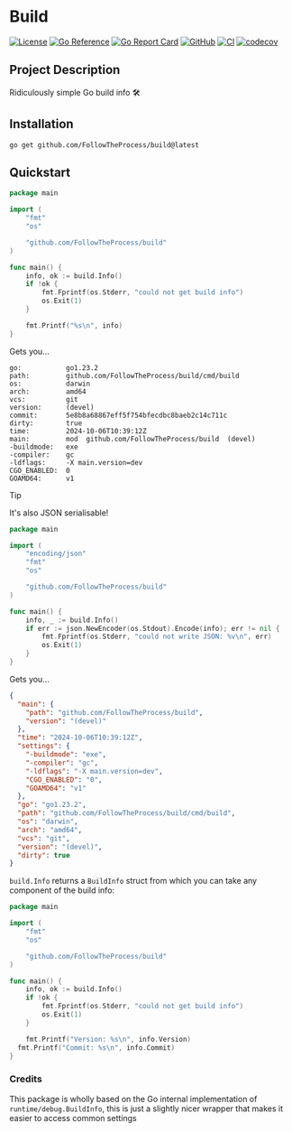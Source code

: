 # Build

[![License](https://img.shields.io/github/license/FollowTheProcess/build)](https://github.com/FollowTheProcess/build)
[![Go Reference](https://pkg.go.dev/badge/github.com/FollowTheProcess/build.svg)](https://pkg.go.dev/github.com/FollowTheProcess/build)
[![Go Report Card](https://goreportcard.com/badge/github.com/FollowTheProcess/build)](https://goreportcard.com/report/github.com/FollowTheProcess/build)
[![GitHub](https://img.shields.io/github/v/release/FollowTheProcess/build?logo=github&sort=semver)](https://github.com/FollowTheProcess/build)
[![CI](https://github.com/FollowTheProcess/build/workflows/CI/badge.svg)](https://github.com/FollowTheProcess/build/actions?query=workflow%3ACI)
[![codecov](https://codecov.io/gh/FollowTheProcess/build/branch/main/graph/badge.svg)](https://codecov.io/gh/FollowTheProcess/build)

## Project Description

Ridiculously simple Go build info 🛠️

## Installation

```shell
go get github.com/FollowTheProcess/build@latest
```

## Quickstart

```go
package main

import (
	"fmt"
	"os"

	"github.com/FollowTheProcess/build"
)

func main() {
	info, ok := build.Info()
	if !ok {
		fmt.Fprintf(os.Stderr, "could not get build info")
		os.Exit(1)
	}

	fmt.Printf("%s\n", info)
}
```

Gets you...

```shell
go:           go1.23.2
path:         github.com/FollowTheProcess/build/cmd/build
os:           darwin
arch:         amd64
vcs:          git
version:      (devel)
commit:       5e8b8a68867eff5f754bfecdbc8baeb2c14c711c
dirty:        true
time:         2024-10-06T10:39:12Z
main:         mod  github.com/FollowTheProcess/build  (devel)  
-buildmode:   exe
-compiler:    gc
-ldflags:     -X main.version=dev
CGO_ENABLED:  0
GOAMD64:      v1
```

> [!TIP]
> It's also JSON serialisable!

```go
package main

import (
	"encoding/json"
	"fmt"
	"os"

	"github.com/FollowTheProcess/build"
)

func main() {
	info, _ := build.Info()
	if err := json.NewEncoder(os.Stdout).Encode(info); err != nil {
		fmt.Fprintf(os.Stderr, "could not write JSON: %v\n", err)
		os.Exit(1)
	}
}
```

Gets you...

```json
{
  "main": {
    "path": "github.com/FollowTheProcess/build",
    "version": "(devel)"
  },
  "time": "2024-10-06T10:39:12Z",
  "settings": {
    "-buildmode": "exe",
    "-compiler": "gc",
    "-ldflags": "-X main.version=dev",
    "CGO_ENABLED": "0",
    "GOAMD64": "v1"
  },
  "go": "go1.23.2",
  "path": "github.com/FollowTheProcess/build/cmd/build",
  "os": "darwin",
  "arch": "amd64",
  "vcs": "git",
  "version": "(devel)",
  "dirty": true
}
```

`build.Info` returns a `BuildInfo` struct from which you can take any component of the build info:

```go
package main

import (
	"fmt"
	"os"

	"github.com/FollowTheProcess/build"
)

func main() {
	info, ok := build.Info()
	if !ok {
		fmt.Fprintf(os.Stderr, "could not get build info")
		os.Exit(1)
	}

	fmt.Printf("Version: %s\n", info.Version)
  fmt.Printf("Commit: %s\n", info.Commit)
}
```

### Credits

This package is wholly based on the Go internal implementation of `runtime/debug.BuildInfo`, this is just a slightly nicer wrapper that makes it easier to access common settings

